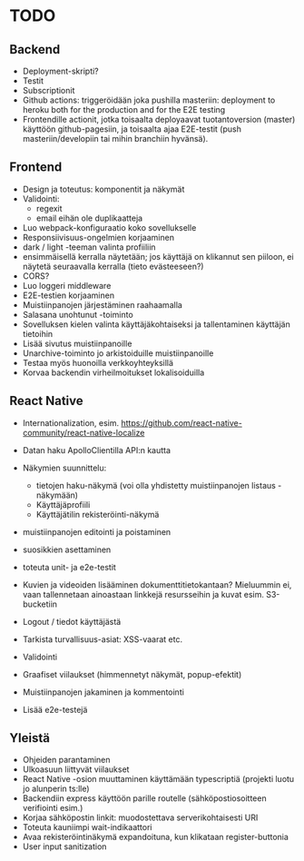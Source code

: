 # TODO

## Backend

- Deployment-skripti?
- Testit
- Subscriptionit
- Github actions: triggeröidään joka pushilla masteriin: deployment to heroku both for the production and for the E2E testing
- Frontendille actionit, jotka toisaalta deployaavat tuotantoversion (master) käyttöön github-pagesiin, ja toisaalta ajaa E2E-testit (push masteriin/developiin tai mihin branchiin hyvänsä).

## Frontend

- Design ja toteutus: komponentit ja näkymät
- Validointi:
  - regexit
  - email eihän ole duplikaatteja
- Luo webpack-konfiguraatio koko sovellukselle
- Responsiivisuus-ongelmien korjaaminen
- dark / light -teeman valinta profiiliin
- ensimmäisellä kerralla näytetään; jos käyttäjä on klikannut sen piiloon, ei näytetä seuraavalla kerralla (tieto evästeeseen?)
- CORS?
- Luo loggeri middleware
- E2E-testien korjaaminen
- Muistiinpanojen järjestäminen raahaamalla
- Salasana unohtunut -toiminto
- Sovelluksen kielen valinta käyttäjäkohtaiseksi ja tallentaminen käyttäjän tietoihin
- Lisää sivutus muistiinpanoille
- Unarchive-toiminto jo arkistoiduille muistiinpanoille
- Testaa myös huonoilla verkkoyhteyksillä
- Korvaa backendin virheilmoitukset lokalisoiduilla

## React Native

- Internationalization, esim. https://github.com/react-native-community/react-native-localize
- Datan haku ApolloClientilla API:n kautta
- Näkymien suunnittelu:
  - tietojen haku-näkymä (voi olla yhdistetty muistiinpanojen listaus -näkymään)
  - Käyttäjäprofiili
  - Käyttäjätilin rekisteröinti-näkymä
- muistiinpanojen editointi ja poistaminen
- suosikkien asettaminen
- toteuta unit- ja e2e-testit
- Kuvien ja videoiden lisääminen dokumenttitietokantaan? Mieluummin ei, vaan tallennetaan ainoastaan linkkejä resursseihin ja kuvat esim. S3-bucketiin
- Logout / tiedot käyttäjästä

- Tarkista turvallisuus-asiat: XSS-vaarat etc.
- Validointi
- Graafiset viilaukset (himmennetyt näkymät, popup-efektit)
- Muistiinpanojen jakaminen ja kommentointi
- Lisää e2e-testejä

## Yleistä

- Ohjeiden parantaminen
- Ulkoasuun liittyvät viilaukset
- React Native -osion muuttaminen käyttämään typescriptiä (projekti luotu jo alunperin ts:lle)
- Backendiin express käyttöön parille routelle (sähköpostiosoitteen verifiointi esim.)
- Korjaa sähköpostin linkit: muodostettava serverikohtaisesti URI
- Toteuta kauniimpi wait-indikaattori
- Avaa rekisteröintinäkymä expandoituna, kun klikataan register-buttonia
- User input sanitization
